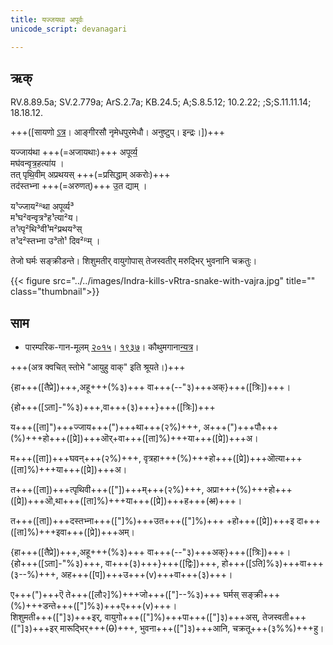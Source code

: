 ```yaml
---
title: यज्जयथा अपूर्वः  
unicode_script: devanagari  

--- 
```


## ऋक्

RV.8.89.5a; SV.2.779a; ArS.2.7a; KB.24.5; A;S.8.5.12; 10.2.22; ;S;S.11.11.14; 18.18.12.

+++([सायणो [ऽत्र](https://archive.org/stream/RgVedaWithSayanasCommentaryPart3/rv_sayanabhasya_part3#page/n991/mode/2up&sa=D&ust=1542425956269000)। आङ्गीरसौ नृमेधपुरमेधौ। अनुष्टुप्। इन्द्रः।])+++

यज्जाय॑था +++(=अजायथाः)+++ अपूर्व्य॒  
मघ॑वन्वृत्र॒हत्या॑य ।  
तत् पृथि॒वीम् अप्रथयस् +++(=प्रसिद्धाम् अकरोः)+++  
तद॑स्तभ्ना +++(=अरुणत्)+++ उ॒त द्याम् ।  

य¹ज्जाय²ᴿथा अपूर्व्य³  
म¹घ²वन्वृत्र³ह¹त्या²य।  
त¹त्पृ²थि³वी¹म²प्रथय³स्  
त¹द²स्तभ्ना उ³तो¹ दिव²ᴿम् ।

तेजो घर्मः सङ्क्रीडन्ते। शिशुमतीर् वायुगोपास् तेजस्वतीर् मरुद्भिर् भुवनानि चक्रतुः।

{{< figure src="../../images/Indra-kills-vRtra-snake-with-vajra.jpg" title="" class="thumbnail">}}


## साम

- पारम्परिक-गान-मूलम् [२०१५](https://archive.org/stream/sAmaveda-jaiminIya-paravastu-paramparA-docs/VIVAAHA%20UPANAYANA%20SAAMAANI#page/n3/mode/1up&sa=D&ust=1542425956271000)। [१९३७](https://archive.org/stream/sAmaveda-jaiminIya-paravastu-paramparA-docs/sAmaveda-paravastu-1937#page/n8/mode/1up&sa=D&ust=1542425956271000)। कौथुमगाना[न्यत्र](https://archive.org/details/SamaVedaSanhitaWithSayanabhashyaVolume2SatyavrataSamasrami1876bis_201804/page/n291&sa=D&ust=1542425956272000)। 
<div class="audioEmbed"  caption="रामानुजार्यः 1974 " src="https://archive
.org/download/jaiminIya-sAma-gAna-paravastu-tradition-rAmAnuja/yaj-jAyathA-apUrvya.mp3"></div>  +++(अत्र क्वचित् स्तोभे "आयुहु वाक्" इति श्रूयते।)+++
<div class="audioEmbed"  caption="गोपालार्यः 2015  " src="https://archive
.org/download/jaiminIya-sAma-gAna-paravastu-tradition-gopAla-2015/yaj-jAyathA-apUrvya.mp3"></div>
<div class="audioEmbed"  caption="गोपालपवनयोर् अनुवचनम् 2015 1x" src="https://archive
.org/download/jaiminIya-sAma-gAna-paravastu-tradition-anuvachanam-gopAla-pavana-2015/yaj-jAyathA-apUrvya.mp3"></div>
<div class="audioEmbed"  caption="गोपालपवनयोर् अनुवचनम् 2015 1.5x" src="https://archive
.org/download/jaiminIya-sAma-gAna-paravastu-tradition-anuvachanam-gopAla-pavana-2015-150p-speed/yaj-jAyathA-apUrvya.mp3"></div>

{हा+++([तैप्रे])+++,अहू+++(%३)+++ वा+++(--"३)+++अक्}+++([त्रिः])+++।

{हो+++([ऽता]-"%३)+++,वा+++(३)+++}+++([त्रिः])+++

य+++([ता]")+++ज्जाय+++(")+++था+++(२%)+++, अ+++(")+++पौ+++(%)+++हो+++([प्रे])+++ऒर्+वा+++([ता]%)+++या+++([प्रे])+++अ।

म+++([ता])+++घवन्+++(२%)+++, वृत्रहा+++(%)+++हो+++([प्रे])+++ऒत्या+++([ता]%)+++या+++([प्रे])+++अ।

त+++([ता])+++त्पृथिवी+++(["])+++म्+++(२%)+++, अप्रा+++(%)+++हो+++([प्रे])+++ऒ,था+++([ता]%)+++या+++([प्रे])+++ह+++(~~अ~~)+++।

त+++([ता])+++दस्तभ्ना+++(["]%)+++उत+++(["]%)+++ +हो+++([प्रे])+++इ दा+++([ता]%)+++इवा+++([प्रे])+++अम्।  

{हा+++([तैप्रे])+++,अहू+++(%३)+++ वा+++(--"३)+++अक्}+++([त्रिः])+++।  
{हो+++([ऽता]-"%३)+++, वा+++(३)+++}+++([द्विः])+++, हो+++([ऽति]%३)+++वा+++(३--%)+++, अह+++([प])+++उ+++(v)+++वा+++(३)+++।

ए+++(")+++ऎ ते+++([लौ२]%)+++जो+++(["]--%३)+++ घर्मस् सङ्क्री+++(%)+++डन्ते+++(["]%३)+++ए+++(v)+++।  
शिशुमती+++(["]३)+++इर्, वायुगो+++(["]%)+++पा+++(["]३)+++अस्, तेजस्वती+++(["]३)+++इर् मारूद्भिर्+++(~~0~~)+++, भुवना+++(["]३)+++आनि, चक्रतू+++(३%%)+++हु।